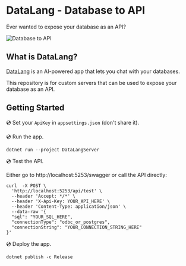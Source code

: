 # DataLang - Database to API

Ever wanted to expose your database as an API?

![Database to API](https://yahooder.sirv.com/datalang/seo/database-to-api.png)

## What is DataLang?

[DataLang](https://datalang.io) is an AI-powered app that lets you chat with your databases.

This repository is for custom servers that can be used to expose your database as an API.

## Getting Started

💿 Set your `ApiKey` in `appsettings.json` (don't share it).

💿 Run the app.

```
dotnet run --project DataLangServer
```

💿 Test the API.

Either go to http://localhost:5253/swagger or call the API directly:

```
curl  -X POST \
  'http://localhost:5253/api/test' \
  --header 'Accept: */*' \
  --header 'X-Api-Key: YOUR_API_HERE' \
  --header 'Content-Type: application/json' \
  --data-raw '{
  "sql": "YOUR_SQL_HERE",
  "connectionType": "odbc_or_postgres",
  "connectionString": "YOUR_CONNECTION_STRING_HERE"
}'
```

💿 Deploy the app.

```
dotnet publish -c Release
```
